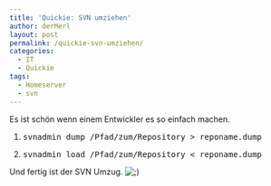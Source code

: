 ```yaml
---
title: 'Quickie: SVN umziehen'
author: derMerl
layout: post
permalink: /quickie-svn-umziehen/
categories:
  - IT
  - Quickie
tags:
  - Homeserver
  - svn
---
```

Es ist schön wenn einem Entwickler es so einfach machen.

1.  <pre>svnadmin dump /Pfad/zum/Repository &gt; reponame.dump</pre>

2.  <pre>svnadmin load /Pfad/zum/Repository &lt; reponame.dump</pre>

Und fertig ist der SVN Umzug. <img src="http://www.sysdump.de/wp-includes/images/smilies/icon_wink.gif" alt=";)" class="wp-smiley" />